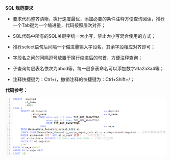 **SQL 规范要求**

+ 要求代码整齐清晰，执行速度最优，添加必要的条件注释方便查询阅读，推荐一个Tab键为一个缩进量，代码按照层次对齐；

+ SQL代码中所有的SQL关键字统一大小写，禁止大小写混合使用的方式；

+ 推荐select语句后间隔一个缩进量输入字段名，其余字段相应对齐即可；

+ 字段名之间的间隔逗号放置于换行缩进后的句首，方便注释查询；

+ 子查询每层表名依次为abcd等，每一层多表命名可以添加数字a1a2a3a4等；

+ 注释快捷键为：Ctrl+/，撤销注释的快捷键为：Ctrl+Shift+/；

**代码参考：**

![SQL展示](https://github.com/xuyang-blog/Picture/blob/main/20210923SQL%E6%A0%BC%E5%BC%8F%E5%AE%9E%E4%BE%8B%E5%9B%BE.png)

